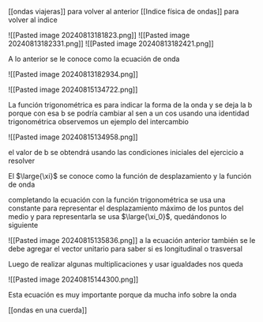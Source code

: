 [[ondas viajeras]] para volver al anterior 
[[Indice física de ondas]] para volver al indice 

![[Pasted image 20240813181823.png]]
![[Pasted image 20240813182331.png]]
![[Pasted image 20240813182421.png]]

A lo anterior se le conoce como la ecuación de onda 

![[Pasted image 20240813182934.png]]

![[Pasted image 20240815134722.png]]

La función trigonométrica es para indicar la forma de la onda y se deja la b porque 
con esa b se podría cambiar al sen a un cos usando una identidad trigonométrica
observemos un ejemplo del intercambio 

![[Pasted image 20240815134958.png]]

el valor de b se obtendrá usando las condiciones iniciales del ejercicio a resolver

El $\large{\xi}$ se conoce como la función de desplazamiento y la función de onda 

completando la ecuación con la función trigonométrica se usa una constante para
representar el desplazamiento máximo de los puntos del medio y para representarla 
se usa $\large{\xi_0}$, quedándonos lo siguiente 

![[Pasted image 20240815135836.png]]
 a la ecuación anterior también se le debe agregar el vector unitario para saber si es 
 longitudinal o trasversal 

Luego de realizar algunas multiplicaciones y usar igualdades nos queda 

![[Pasted image 20240815144300.png]]

Esta ecuación es muy importante porque da mucha info sobre la onda 

[[ondas en una cuerda]]